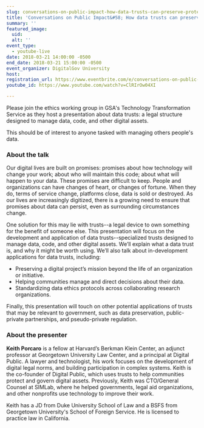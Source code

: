 ```yaml
---
slug: conversations-on-public-impact-how-data-trusts-can-preserve-protect-your-digital-initiatives
title: 'Conversations on Public Impact&#58; How data trusts can preserve and protect your digital initiatives'
summary: ''
featured_image: 
  uid: 
  alt: ''
event_type: 
  - youtube-live
date: 2018-03-21 14:00:00 -0500
end_date: 2018-03-21 15:00:00 -0500
event_organizer: DigitalGov University
host: 
registration_url: https://www.eventbrite.com/e/conversations-on-public-impact-how-data-trusts-can-preserve-and-protect-your-digital-initiatives-registration-43860732632
youtube_id: https://www.youtube.com/watch?v=ClRIrOw04XI

---
```

Please join the ethics working group in GSA's Technology Transformation Service as they host a presentation about data trusts: a legal structure designed to manage data, code, and other digital assets. 

This should be of interest to anyone tasked with managing others people's data.

### About the talk

Our digital lives are built on promises: promises about how technology will change your work; about who will maintain this code; about what will happen to your data. These promises are difficult to keep. People and organizations can have changes of heart, or changes of fortune. When they do, terms of service change, platforms close, data is sold or destroyed. As our lives are increasingly digitized, there is a growing need to ensure that promises about data can persist, even as surrounding circumstances change.

One solution for this may lie with trusts--a legal device to own something for the benefit of someone else. This presentation will focus on the development and application of data trusts--specialized trusts designed to manage data, code, and other digital assets. We’ll explain what a data trust is, and why it might be worth using. We’ll also talk about in-development applications for data trusts, including:

* Preserving a digital project’s mission beyond the life of an organization or initiative.
* Helping communities manage and direct decisions about their data.
* Standardizing data ethics protocols across collaborating research organizations.

Finally, this presentation will touch on other potential applications of trusts that may be relevant to government, such as data preservation, public-private partnerships, and pseudo-private regulation.

### About the presenter

**Keith Porcaro** is a fellow at Harvard’s Berkman Klein Center, an adjunct professor at Georgetown University Law Center, and a principal at Digital Public. A lawyer and technologist, his work focuses on the development of digital legal norms, and building participation in complex systems. Keith is the co-founder of Digital Public, which uses trusts to help communities protect and govern digital assets. Previously, Keith was CTO/General Counsel at SIMLab, where he helped governments, legal aid organizations, and other nonprofits use technology to improve their work.

Keith has a JD from Duke University School of Law and a BSFS from Georgetown University's School of Foreign Service. He is licensed to practice law in California.
